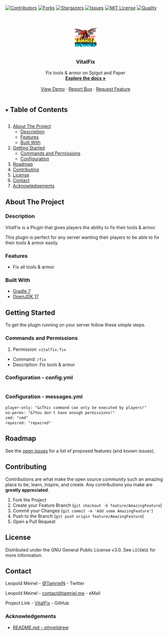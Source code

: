 <!-- PROJECT SHIELDS -->
[![Contributors][contributors-shield]][contributors-url]
[![Forks][forks-shield]][forks-url]
[![Stargazers][stars-shield]][stars-url]
[![Issues][issues-shield]][issues-url]
[![MIT License][license-shield]][license-url]
[![Quality][quality-shield]][quality-url]

<!-- PROJECT LOGO -->
<!--suppress ALL -->
<br />
<p align="center">
  <a href="https://github.com/TamrielNetwork/VitalFix">
    <img src="images/logo.png" alt="Logo" width="80" height="80">
  </a>

<h3 align="center">VitalFix</h3>

  <p align="center">
    Fix tools & armor on Spigot and Paper
    <br />
    <a href="https://github.com/TamrielNetwork/VitalFix"><strong>Explore the docs »</strong></a>
    <br />
    <br />
    <a href="https://github.com/TamrielNetwork/VitalFix">View Demo</a>
    ·
    <a href="https://github.com/TamrielNetwork/VitalFix/issues">Report Bug</a>
    ·
    <a href="https://github.com/TamrielNetwork/VitalFix/issues">Request Feature</a>
  </p>

<!-- TABLE OF CONTENTS -->
<details open="open">
  <summary><h2 style="display: inline-block">Table of Contents</h2></summary>
  <ol>
    <li>
      <a href="#about-the-project">About The Project</a>
      <ul>
        <li><a href="#description">Description</a></li>
        <li><a href="#features">Features</a></li>
        <li><a href="#built-with">Built With</a></li>
      </ul>
    </li>
    <li>
      <a href="#getting-started">Getting Started</a>
      <ul>
        <li><a href="#commands-and-permissions">Commands and Permissions</a></li>
        <li><a href="#configuration">Configuration</a></li>
      </ul>
    </li>
    <li><a href="#roadmap">Roadmap</a></li>
    <li><a href="#contributing">Contributing</a></li>
    <li><a href="#license">License</a></li>
    <li><a href="#contact">Contact</a></li>
    <li><a href="#acknowledgements">Acknowledgements</a></li>
  </ol>
</details>

<!-- ABOUT THE PROJECT -->

## About The Project

### Description

VitalFix is a Plugin that gives players the ability to fix their tools & armor.

This plugin is perfect for any server wanting their players to be able to fix their tools & armor easily.

### Features

* Fix all tools & armor

### Built With

* [Gradle 7](https://docs.gradle.org/7.4/release-notes.html)
* [OpenJDK 17](https://openjdk.java.net/projects/jdk/17/)

<!-- GETTING STARTED -->

## Getting Started

To get the plugin running on your server follow these simple steps.

### Commands and Permissions

1. Permission: `vitalfix.fix`

* Command: `/fix`
* Description: Fix tools & armor

### Configuration - config.yml

```
```

### Configuration - messages.yml

```
player-only: "&cThis command can only be executed by players!"
no-perms: "&7You don't have enough permissions!"
cmd: "cmd"
repaired: "repaired"
```

<!-- ROADMAP -->

## Roadmap

See the [open issues](https://github.com/TamrielNetwork/VitalFix/issues) for a list of proposed features (and known
issues).

<!-- CONTRIBUTING -->

## Contributing

Contributions are what make the open source community such an amazing place to be, learn, inspire, and create. Any
contributions you make are **greatly appreciated**.

1. Fork the Project
2. Create your Feature Branch (`git checkout -b feature/AmazingFeature`)
3. Commit your Changes (`git commit -m 'Add some AmazingFeature'`)
4. Push to the Branch (`git push origin feature/AmazingFeature`)
5. Open a Pull Request

<!-- LICENSE -->

## License

Distributed under the GNU General Public License v3.0. See `LICENSE` for more information.

<!-- CONTACT -->

## Contact

Leopold Meinel - [@TamrielN](https://twitter.com/TamrielN) - Twitter

Leopold Meinel - [contact@tamriel.me](mailto:contact@tamriel.me) - eMail

Project Link - [VitalFix](https://github.com/TamrielNetwork/VitalFix) - GitHub

<!-- ACKNOWLEDGEMENTS -->

### Acknowledgements

* [README.md - othneildrew](https://github.com/othneildrew/Best-README-Template)

<!-- MARKDOWN LINKS & IMAGES -->

[contributors-shield]: https://img.shields.io/github/contributors-anon/TamrielNetwork/VitalFix?style=for-the-badge

[contributors-url]: https://github.com/TamrielNetwork/VitalFix/graphs/contributors

[forks-shield]: https://img.shields.io/github/forks/TamrielNetwork/VitalFix?label=Forks&style=for-the-badge

[forks-url]: https://github.com/TamrielNetwork/VitalFix/network/members

[stars-shield]: https://img.shields.io/github/stars/TamrielNetwork/VitalFix?style=for-the-badge

[stars-url]: https://github.com/TamrielNetwork/VitalFix/stargazers

[issues-shield]: https://img.shields.io/github/issues/TamrielNetwork/VitalFix?style=for-the-badge

[issues-url]: https://github.com/TamrielNetwork/VitalFix/issues

[license-shield]: https://img.shields.io/github/license/TamrielNetwork/VitalFix?style=for-the-badge

[license-url]: https://github.com/TamrielNetwork/VitalFix/blob/main/LICENSE

[quality-shield]: https://img.shields.io/codefactor/grade/github/TamrielNetwork/VitalFix?style=for-the-badge

[quality-url]: https://www.codefactor.io/repository/github/TamrielNetwork/VitalFix

